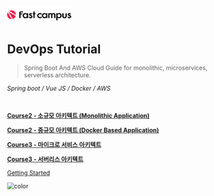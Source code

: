 <!-- _coverpage.md -->

<img src="logo.png" width="150px">

# DevOps Tutorial

> Spring Boot And AWS Cloud Guide for monolithic, microservices, serverless architecture.
 
*Spring boot / Vue JS / Docker / AWS*

<br>

**[Course2 - 소규모 아키텍트 (Monolithic Application)](/monolithic/overview.md)**

**[Course2 - 중규모 아키텍트 (Docker Based Application)](/docker/overview.md)**

**[Course3 - 마이크로 서비스 아키텍트](/msa/overview.md)**

**[Course3 - 서버리스 아키텍트](/serverless/overview.md)**

[Getting Started](/monolithic/overview.md)

![color](#f0f0f0)

